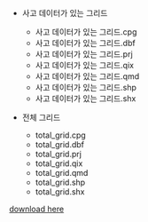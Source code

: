 - 사고 데이터가 있는 그리드
  - 사고 데이터가 있는 그리드.cpg
  - 사고 데이터가 있는 그리드.dbf
  - 사고 데이터가 있는 그리드.prj
  - 사고 데이터가 있는 그리드.qix
  - 사고 데이터가 있는 그리드.qmd
  - 사고 데이터가 있는 그리드.shp
  - 사고 데이터가 있는 그리드.shx

- 전체 그리드
  - total_grid.cpg
  - total_grid.dbf
  - total_grid.prj
  - total_grid.qix
  - total_grid.qmd
  - total_grid.shp
  - total_grid.shx

[download here](https://drive.google.com/drive/folders/1sPnQjmhnTl1NibR5T3oF62_Hlve2M0fp)
